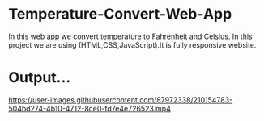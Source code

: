 # Temperature-Convert-Web-App
In this web app we convert temperature to Fahrenheit and Celsius.
In this project we are using (HTML,CSS,JavaScript).It is fully responsive website.
# Output...



https://user-images.githubusercontent.com/87972338/210154783-504bd274-4b10-4712-8ce0-fd7e4e726523.mp4



